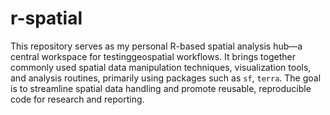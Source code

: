 # r-spatial

This repository serves as my personal R-based spatial analysis hub—a central workspace for testinggeospatial workflows. It brings together commonly used spatial data manipulation techniques, visualization tools, and analysis routines, primarily using packages such as `sf`, `terra`. The goal is to streamline spatial data handling and promote reusable, reproducible code for research and reporting.